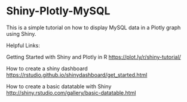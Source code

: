 # Shiny-Plotly-MySQL
This is a simple tutorial on how to display MySQL data in a Plotly graph using Shiny. 

Helpful Links:

Getting Started with Shiny and Plotly in R https://plot.ly/r/shiny-tutorial/

How to create a shiny dashboard https://rstudio.github.io/shinydashboard/get_started.html

How to create a basic datatable with Shiny http://shiny.rstudio.com/gallery/basic-datatable.html
